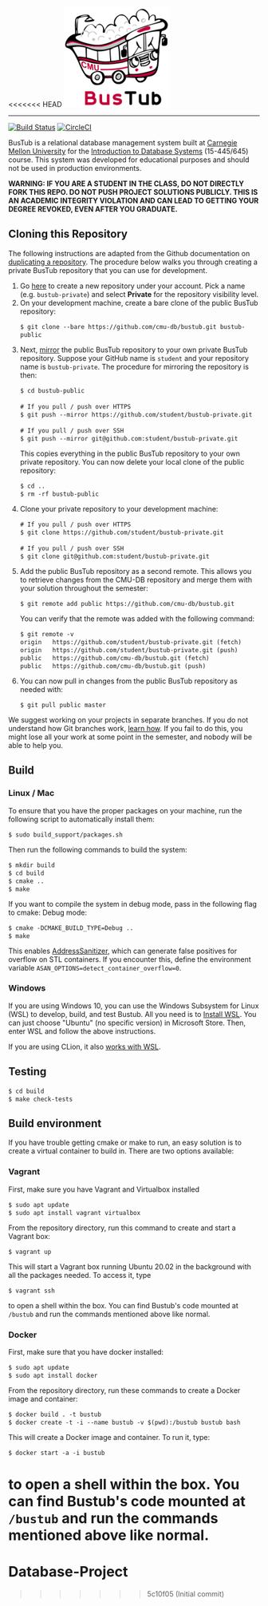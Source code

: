 <<<<<<< HEAD
<img src="logo/bustub-whiteborder.svg" alt="BusTub Logo" height="200">

-----------------

[![Build Status](https://travis-ci.org/cmu-db/bustub.svg?branch=master)](https://travis-ci.org/cmu-db/bustub)
[![CircleCI](https://circleci.com/gh/cmu-db/bustub/tree/master.svg?style=svg)](https://circleci.com/gh/cmu-db/bustub/tree/master)

BusTub is a relational database management system built at [Carnegie Mellon University](https://db.cs.cmu.edu) for the [Introduction to Database Systems](https://15445.courses.cs.cmu.edu) (15-445/645) course. This system was developed for educational purposes and should not be used in production environments.

**WARNING: IF YOU ARE A STUDENT IN THE CLASS, DO NOT DIRECTLY FORK THIS REPO. DO NOT PUSH PROJECT SOLUTIONS PUBLICLY. THIS IS AN ACADEMIC INTEGRITY VIOLATION AND CAN LEAD TO GETTING YOUR DEGREE REVOKED, EVEN AFTER YOU GRADUATE.**

## Cloning this Repository

The following instructions are adapted from the Github documentation on [duplicating a repository](https://docs.github.com/en/github/creating-cloning-and-archiving-repositories/creating-a-repository-on-github/duplicating-a-repository). The procedure below walks you through creating a private BusTub repository that you can use for development.

1. Go [here](https://github.com/new) to create a new repository under your account. Pick a name (e.g. `bustub-private`) and select **Private** for the repository visibility level.
2. On your development machine, create a bare clone of the public BusTub repository:
   ```
   $ git clone --bare https://github.com/cmu-db/bustub.git bustub-public
   ```
3. Next, [mirror](https://git-scm.com/docs/git-push#Documentation/git-push.txt---mirror) the public BusTub repository to your own private BusTub repository. Suppose your GitHub name is `student` and your repository name is `bustub-private`. The procedure for mirroring the repository is then:
   ```
   $ cd bustub-public
   
   # If you pull / push over HTTPS
   $ git push --mirror https://github.com/student/bustub-private.git

   # If you pull / push over SSH
   $ git push --mirror git@github.com:student/bustub-private.git
   ```
   This copies everything in the public BusTub repository to your own private repository. You can now delete your local clone of the public repository:
   ```
   $ cd ..
   $ rm -rf bustub-public
   ```
4. Clone your private repository to your development machine:
   ```
   # If you pull / push over HTTPS
   $ git clone https://github.com/student/bustub-private.git

   # If you pull / push over SSH
   $ git clone git@github.com:student/bustub-private.git
   ```
5. Add the public BusTub repository as a second remote. This allows you to retrieve changes from the CMU-DB repository and merge them with your solution throughout the semester:
   ```
   $ git remote add public https://github.com/cmu-db/bustub.git
   ```
   You can verify that the remote was added with the following command:
   ```
   $ git remote -v
   origin	https://github.com/student/bustub-private.git (fetch)
   origin	https://github.com/student/bustub-private.git (push)
   public	https://github.com/cmu-db/bustub.git (fetch)
   public	https://github.com/cmu-db/bustub.git (push)
   ```
6. You can now pull in changes from the public BusTub repository as needed with:
   ```
   $ git pull public master
   ```

We suggest working on your projects in separate branches. If you do not understand how Git branches work, [learn how](https://git-scm.com/book/en/v2/Git-Branching-Basic-Branching-and-Merging). If you fail to do this, you might lose all your work at some point in the semester, and nobody will be able to help you.

## Build

### Linux / Mac

To ensure that you have the proper packages on your machine, run the following script to automatically install them:

```
$ sudo build_support/packages.sh
```

Then run the following commands to build the system:

```
$ mkdir build
$ cd build
$ cmake ..
$ make
```

If you want to compile the system in debug mode, pass in the following flag to cmake:
Debug mode:

```
$ cmake -DCMAKE_BUILD_TYPE=Debug ..
$ make
```
This enables [AddressSanitizer](https://github.com/google/sanitizers), which can generate false positives for overflow on STL containers. If you encounter this, define the environment variable `ASAN_OPTIONS=detect_container_overflow=0`.

### Windows

If you are using Windows 10, you can use the Windows Subsystem for Linux (WSL) to develop, build, and test Bustub. All you need is to [Install WSL](https://docs.microsoft.com/en-us/windows/wsl/install-win10). You can just choose "Ubuntu" (no specific version) in Microsoft Store. Then, enter WSL and follow the above instructions.

If you are using CLion, it also [works with WSL](https://blog.jetbrains.com/clion/2018/01/clion-and-linux-toolchain-on-windows-are-now-friends).

## Testing

```
$ cd build
$ make check-tests
```

## Build environment

If you have trouble getting cmake or make to run, an easy solution is to create a virtual container to build in. There are two options available:

### Vagrant

First, make sure you have Vagrant and Virtualbox installed
```
$ sudo apt update
$ sudo apt install vagrant virtualbox
```

From the repository directory, run this command to create and start a Vagrant box:

```
$ vagrant up
```

This will start a Vagrant box running Ubuntu 20.02 in the background with all the packages needed. To access it, type

```
$ vagrant ssh
```

to open a shell within the box. You can find Bustub's code mounted at `/bustub` and run the commands mentioned above like normal.

### Docker

First, make sure that you have docker installed:
```
$ sudo apt update
$ sudo apt install docker
```

From the repository directory, run these commands to create a Docker image and container:

```
$ docker build . -t bustub
$ docker create -t -i --name bustub -v $(pwd):/bustub bustub bash
```

This will create a Docker image and container. To run it, type:

```
$ docker start -a -i bustub
```

to open a shell within the box. You can find Bustub's code mounted at `/bustub` and run the commands mentioned above like normal.
=======
# Database-Project
>>>>>>> 5c10f05 (Initial commit)
